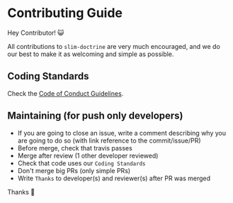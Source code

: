 # Contributing Guide

Hey Contributor! :smiley_cat:

All contributions to `slim-doctrine` are very much encouraged, and we do our best to make it as welcoming and simple as possible.

## Coding Standards

Check the [Code of Conduct Guidelines](https://github.com/SimonDevelop/reptile-card/blob/master/.github/CODE_OF_CONDUCT.md).

## Maintaining (for push only developers)

- If you are going to close an issue, write a comment describing why you are going to do so (with link reference to the commit/issue/PR)
- Before merge, check that travis passes
- Merge after review (1 other developer reviewed)
- Check that code uses our `Coding Standards`
- Don't merge big PRs (only simple PRs)
- Write `Thanks` to developer(s) and reviewer(s) after PR was merged

Thanks :cake:
